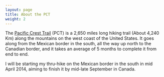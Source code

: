 ```yaml
---
layout: page
title: About the PCT
weight: 2
---
```

The [Pacific Crest Trail] (PCT) is a 2,650 miles long hiking trail (About 4,240 Km) along the mountains on the west coast of the United States. It goes along from the Mexican border in the south, all the way up north to the Canadian border, and it takes an average of 5 months to complete it from end to end.
    
I will be starting my thru-hike on the Mexican border in the south in mid April 2014, aiming to finish it by mid-late September in Canada.

[Pacific Crest Trail]: http://en.wikipedia.org/wiki/Pacific_crest_trail